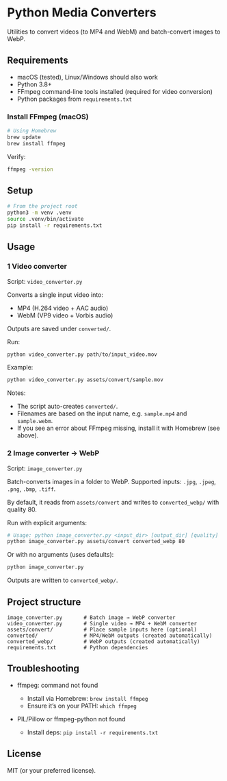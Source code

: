 # Python Media Converters

Utilities to convert videos (to MP4 and WebM) and batch-convert images to WebP.

## Requirements

- macOS (tested), Linux/Windows should also work
- Python 3.8+
- FFmpeg command-line tools installed (required for video conversion)
- Python packages from `requirements.txt`

### Install FFmpeg (macOS)

```bash
# Using Homebrew
brew update
brew install ffmpeg
```

Verify:

```bash
ffmpeg -version
```

## Setup

```bash
# From the project root
python3 -m venv .venv
source .venv/bin/activate
pip install -r requirements.txt
```

## Usage

### 1 Video converter

Script: `video_converter.py`

Converts a single input video into:
- MP4 (H.264 video + AAC audio)
- WebM (VP9 video + Vorbis audio)

Outputs are saved under `converted/`.

Run:

```bash
python video_converter.py path/to/input_video.mov
```

Example:

```bash
python video_converter.py assets/convert/sample.mov
```

Notes:
- The script auto-creates `converted/`.
- Filenames are based on the input name, e.g. `sample.mp4` and `sample.webm`.
- If you see an error about FFmpeg missing, install it with Homebrew (see above).

### 2 Image converter → WebP

Script: `image_converter.py`

Batch-converts images in a folder to WebP. Supported inputs: `.jpg`, `.jpeg`, `.png`, `.bmp`, `.tiff`.

By default, it reads from `assets/convert` and writes to `converted_webp/` with quality 80.

Run with explicit arguments:

```bash
# Usage: python image_converter.py <input_dir> [output_dir] [quality]
python image_converter.py assets/convert converted_webp 80
```

Or with no arguments (uses defaults):

```bash
python image_converter.py
```

Outputs are written to `converted_webp/`.

## Project structure

```
image_converter.py       # Batch image → WebP converter
video_converter.py       # Single video → MP4 + WebM converter
assets/convert/          # Place sample inputs here (optional)
converted/               # MP4/WebM outputs (created automatically)
converted_webp/          # WebP outputs (created automatically)
requirements.txt         # Python dependencies
```

## Troubleshooting

- ffmpeg: command not found
  - Install via Homebrew: `brew install ffmpeg`
  - Ensure it’s on your PATH: `which ffmpeg`

- PIL/Pillow or ffmpeg-python not found
  - Install deps: `pip install -r requirements.txt`

## License

MIT (or your preferred license).
